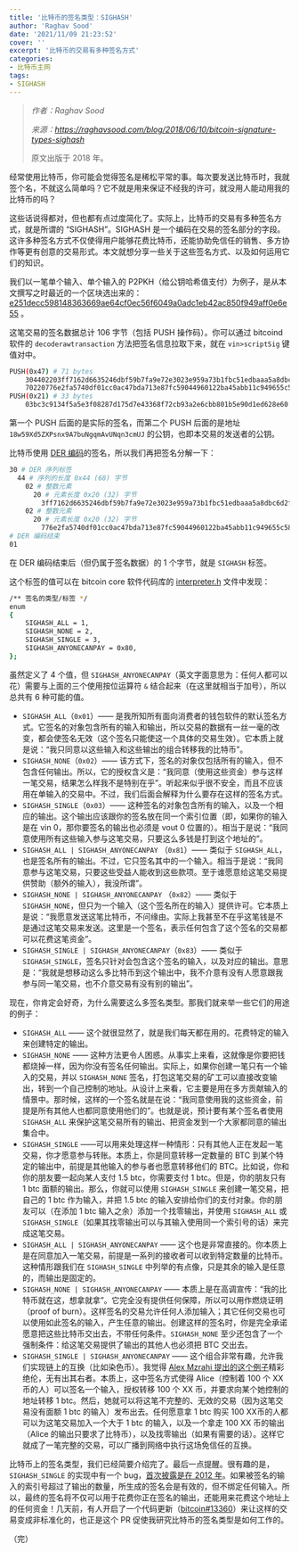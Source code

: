 ```yaml
---
title: '比特币的签名类型：SIGHASH'
author: 'Raghav Sood'
date: '2021/11/09 21:23:52'
cover: ''
excerpt: '比特币的交易有多种签名方式'
categories:
- 比特币主网
tags:
- SIGHASH
---
```



> *作者：Raghav Sood*
>
> *来源：<https://raghavsood.com/blog/2018/06/10/bitcoin-signature-types-sighash>*
>
> 原文出版于 2018 年。



经常使用比特币，你可能会觉得签名是稀松平常的事。每次要发送比特币时，我就签个名，不就这么简单吗？它不就是用来保证不经我的许可，就没用人能动用我的比特币的吗？

这些话说得都对，但也都有点过度简化了。实际上，比特币的交易有多种签名方式，就是所谓的 “SIGHASH”。SIGHASH 是一个编码在交易的签名部分的字段。这许多种签名方式不仅使得用户能够花费比特币，还能协助免信任的销售、多方协作等更有创意的交易形式。本文就想分享一些关于这些签名方式、以及如何运用它们的知识。

我们以一笔单个输入、单个输入的 P2PKH（给公钥哈希值支付）为例子，是从本文撰写之时最近的一个区块选出来的：[e251decc598148363669ae64cf0ec56f6049a0adc1eb42ac850f949aff0e6e55](https://blockchain.info/tx/e251decc598148363669ae64cf0ec56f6049a0adc1eb42ac850f949aff0e6e55) 。

这笔交易的签名数据总计 106 字节（包括 PUSH 操作码）。你可以通过 bitcoind 软件的 `decoderawtransaction` 方法把签名信息拉取下来，就在 `vin>scriptSig` 键值对中。

```bash
PUSH(0x47) # 71 bytes
    304402203ff7162d6635246dbf59b7fa9e72e3023e959a73b1fbc51edbaaa5a8dbc6d2f
    70220776e2fa5740df01cc0ac47bda713e87fc59044960122ba45abb11c949655c58401
PUSH(0x21) # 33 bytes
    03bc3c9134f5a5e3f08287d175d7e43368f72cb93a2e6cbb801b5e90d1ed628e60
```

第一个 PUSH 后面的是实际的签名，而第二个 PUSH 后面的是地址 `18w59Xd5ZXPsnx9A7buNgqmAvUNqn3cmUJ` 的公钥，也即本交易的发送者的公钥。

比特币使用 [DER 编码](https://en.wikipedia.org/wiki/X.690#DER_encoding)的签名，所以我们再把签名分解一下：

```bash
30 # DER 序列标签
  44 # 序列的长度 0x44 (68) 字节
    02 # 整数元素
      20 # 元素长度 0x20 (32) 字节
        3ff7162d6635246dbf59b7fa9e72e3023e959a73b1fbc51edbaaa5a8dbc6d2f7 # ECDSA r 值
    02 # 整数元素
      20 # 元素长度 0x20 (32) 字节
        776e2fa5740df01cc0ac47bda713e87fc59044960122ba45abb11c949655c584 # ECDSA s 值
# DER 编码结束
01
```

在 DER 编码结束后（但仍属于签名数据）的 1 个字节，就是 `SIGHASH` 标签。

这个标签的值可以在 bitcoin core 软件代码库的 [interpreter.h](https://github.com/bitcoin/bitcoin/blob/56f69360dc98bd68704f19646a84d045788d199e/src/script/interpreter.h#L21) 文件中发现：

```bash
/** 签名的类型/标签 */
enum
{
    SIGHASH_ALL = 1,
    SIGHASH_NONE = 2,
    SIGHASH_SINGLE = 3,
    SIGHASH_ANYONECANPAY = 0x80,
};
```

虽然定义了 4 个值，但 `SIGHASH_ANYONECANPAY`（英文字面意思为：任何人都可以 花）需要与上面的三个使用按位运算符 `&` 结合起来（在这里就相当于加号），所以总共有 6 种可能的值。

- `SIGHASH_ALL`（`0x01`）—— 是我所知所有面向消费者的钱包软件的默认签名方式。它签名的对象包含所有的输入和输出，所以交易的数据有一丝一毫的改变，都会使签名无效（这个签名只能使这一个具体的交易生效）。它本质上就是说：“我只同意以这些输入和这些输出的组合转移我的比特币”。
- `SIGHASH_NONE`（`0x02`）—— 该方式下，签名的对象仅包括所有的输入，但不包含任何输出。所以，它的授权含义是：“我同意（使用这些资金）参与这样一笔交易，结果怎么样我不是特别在乎”。听起来似乎很不安全，而且不应该用在单输入的交易中。不过，我们后面会解释为什么要存在这样的签名方式。
- `SIGHASH_SINGLE`（`0x03`）—— 这种签名的对象包含所有的输入，以及一个相应的输出。这个输出应该跟你的签名放在同一个索引位置（即，如果你的输入是在 vin 0，那你要签名的输出也必须是 vout 0 位置的）。相当于是说：“我同意使用所有这些输入参与这笔交易，只要这么多钱是打到这个地址的”。
- `SIGHASH_ALL | SIGHASH_ANYONECANPAY` （`0x81`）—— 类似于 `SIGHASH_ALL`，也是签名所有的输出。不过，它只签名其中的一个输入。相当于是说：“我同意参与这笔交易，只要这些受益人能收到这些款项。至于谁愿意给这笔交易提供赞助（额外的输入），我没所谓”。
- `SIGHASH_NONE | SIGHASH_ANYONECANPAY` （`0x82`）—— 类似于 `SIGHASH_NONE`，但只为一个输入（这个签名所在的输入）提供许可。它本质上是说：“我愿意发送这笔比特币，不问缘由。实际上我甚至不在乎这笔钱是不是通过这笔交易来发送。这里是一个签名，表示任何包含了这个签名的交易都可以花费这笔资金”。
- `SIGHASH_SINGLE | SIGHASH_ANYONECANPAY`（`0x83`）—— 类似于 `SIGHASH_SINGLE`，签名只针对会包含这个签名的输入，以及对应的输出。意思是：“我就是想移动这么多比特币到这个输出中，我不介意有没有人愿意跟我参与同一笔交易，也不介意交易有没有别的输出”。

现在，你肯定会好奇，为什么需要这么多签名类型。那我们就来举一些它们的用途的例子：

- `SIGHASH_ALL` —— 这个就很显然了，就是我们每天都在用的。花费特定的输入来创建特定的输出。
- `SIGHASH_NONE` —— 这种方法更令人困惑。从事实上来看，这就像是你要把钱都烧掉一样，因为你没有签名任何输出。实际上，如果你创建一笔只有一个输入的交易，并以 `SIGHASH_NONE` 签名，打包这笔交易的矿工可以直接改变输出，转到一个自己控制的地址。从设计上来看，它主要是用在多方贡献输入的情景中。那时候，这样的一个签名就是在说：“我同意使用我的这些资金，前提是所有其他人也都同意使用他们的”。也就是说，预计要有某个签名者使用 `SIGHASH_ALL` 来保护这笔交易所有的输出、把资金发到一个大家都同意的输出集合中。
- `SIGHASH_SINGLE` ——可以用来处理这样一种情形：只有其他人正在发起一笔交易，你才愿意参与转账。本质上，你是同意转移一定数量的 BTC 到某个特定的输出中，前提是其他输入的参与者也愿意转移他们的 BTC。比如说，你和你的朋友要一起向某人支付 1.5 btc，你需要支付 1 btc。但是，你的朋友只有 1 btc 面额的输出。那么，你就可以使用 `SIGHASH_SINGLE` 来创建一笔交易，把自己的 1 btc 作为输入，并把 1.5 btc 的输入安排给你们的支付对象。你的朋友可以（在添加 1 btc 输入之余）添加一个找零输出，并使用 `SIGHASH_ALL` 或 `SIGHASH_SINGLE`（如果其找零输出可以与其输入使用同一个索引号的话）来完成这笔交易。
- `SIGHASH_ALL | SIGHASH_ANYONECANPAY` —— 这个也是非常直接的。你本质上是在同意加入一笔交易，前提是一系列的接收者可以收到特定数量的比特币。这种情形跟我们在 `SIGHASH_SINGLE` 中列举的有点像，只是其余的输入是任意的，而输出是固定的。
- `SIGHASH_NONE | SIGHASH_ANYONECANPAY` —— 本质上是在高调宣传：“我的比特币就在这，想拿就拿”。它完全没有提供任何保障，所以可以用作燃烧证明（proof of burn）。这样签名的交易允许任何人添加输入；其它任何交易也可以使用如此签名的输入，产生任意的输出。创建这样的签名时，你是完全承诺愿意把这些比特币交出去，不带任何条件。`SIGHASH_NONE` 至少还包含了一个强制条件：给这笔交易提供了输出的其他人也必须把 BTC 交出去。
- `SIGHASH_SINGLE | SIGHASH_ANYONECANPAY` —— 这个组合非常有趣，允许我们实现链上的互换（比如染色币）。我觉得 [Alex Mzrahi 提出的这个例子](https://groups.google.com/forum/#!msg/bitcoinx/pON4XCIBeV4/IvzwkU8Vch0J)精彩绝伦，无有出其右者。本质上，这中签名方式使得 Alice（控制着 100 个 XX 币的人）可以签名一个输入，授权转移 100 个 XX 币，并要求向某个她控制的地址转移 1 btc。然后，她就可以将这笔不完整的、无效的交易（因为这笔交易没有面额 1 btc 的输入）发布出去。任何愿意拿 1 btc 购买 100 XX币的人都可以为这笔交易加入一个大于 1 btc 的输入，以及一个拿走 100 XX 币的输出（Alice 的输出只要求了比特币），以及找零输出（如果有需要的话）。这样它就成了一笔完整的交易，可以广播到网络中执行这场免信任的互换。

比特币上的签名类型，我们已经简要介绍完了。最后一点提醒。很有趣的是，`SIGHASH_SINGLE` 的实现中有一个 bug，[首次披露是在 2012 年](https://www.mail-archive.com/bitcoin-development@lists.sourceforge.net/msg01408.html)。如果被签名的输入的索引号超过了输出的数量，所生成的签名会是有效的，但不绑定任何输入。所以，最终的签名将不仅可以用于花费你正在签名的输出，还能用来花费这个地址上的任何资金！几天前，有人开启了一个代码更新（[bitcoin#13360](https://github.com/bitcoin/bitcoin/pull/13360)）来让这样的交易变成非标准化的，也正是这个 PR 促使我研究比特币的签名类型是如何工作的。

（完）

